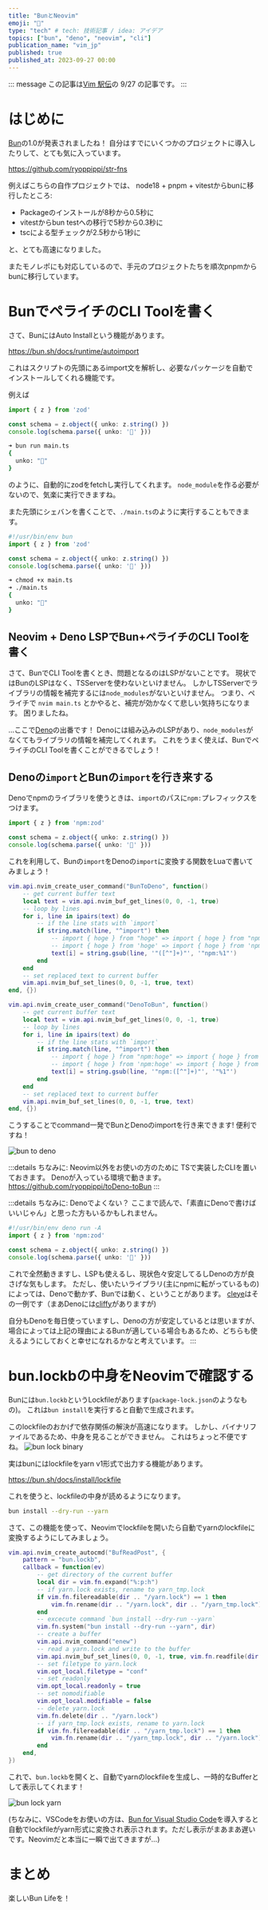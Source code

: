 ```yaml
---
title: "BunとNeovim"
emoji: "🥟"
type: "tech" # tech: 技術記事 / idea: アイデア
topics: ["bun", "deno", "neovim", "cli"]
publication_name: "vim_jp"
published: true
published_at: 2023-09-27 00:00
---
```



::: message
この記事は[Vim 駅伝](https://vim-jp.org/ekiden/)の 9/27 の記事です。
:::

# はじめに
[Bun](https://bun.sh/)の1.0が発表されましたね！
自分はすでにいくつかのプロジェクトに導入したりして、とても気に入っています。

https://github.com/ryoppippi/str-fns

例えばこちらの自作プロジェクトでは、 node18 + pnpm + vitestからbunに移行したところ:

- Packageのインストールが8秒から0.5秒に
- vitestからbun testへの移行で5秒から0.3秒に
- tscによる型チェックが2.5秒から1秒に

と、とても高速になりました。

またモノレポにも対応しているので、手元のプロジェクトたちを順次pnpmからbunに移行しています。

# BunでペライチのCLI Toolを書く
さて、BunにはAuto Installという機能があります。

https://bun.sh/docs/runtime/autoimport

これはスクリプトの先頭にあるimport文を解析し、必要なパッケージを自動でインストールしてくれる機能です。

例えば

```ts:main.ts
import { z } from 'zod'

const schema = z.object({ unko: z.string() })
console.log(schema.parse({ unko: '💩' }))
```
```sh
➜ bun run main.ts
{
  unko: "💩"
}
```
のように、自動的にzodをfetchし実行してくれます。
`node_module`を作る必要がないので、気楽に実行できますね。

また先頭にシェバンを書くことで、`./main.ts`のように実行することもできます。

```ts:main.ts
#!/usr/bin/env bun
import { z } from 'zod'

const schema = z.object({ unko: z.string() })
console.log(schema.parse({ unko: '💩' }))
```
```sh
➜ chmod +x main.ts
➜ ./main.ts
{
  unko: "💩"
}
```

## Neovim + Deno LSPでBun+ペライチのCLI Toolを書く

さて、BunでCLI Toolを書くとき、問題となるのはLSPがないことです。
現状ではBunのLSPはなく、TSServerを使わないといけません。
しかしTSServerでライブラリの情報を補完するには`node_modules`がないといけません。
つまり、ペライチで `nvim main.ts` とかやると、補完が効かなくて悲しい気持ちになります。
困りましたね。

...ここで[Deno](https://deno.com)の出番です！
Denoには組み込みのLSPがあり、`node_modules`がなくてもライブラリの情報を補完してくれます。
これをうまく使えば、BunでペライチのCLI Toolを書くことができるでしょう！

## Denoの`import`とBunの`import`を行き来する

Denoでnpmのライブラリを使うときは、`import`のパスに`npm:`プレフィックスをつけます。
```sh:example.ts
import { z } from 'npm:zod'

const schema = z.object({ unko: z.string() })
console.log(schema.parse({ unko: '💩' }))
```

これを利用して、Bunの`import`をDenoの`import`に変換する関数をLuaで書いてみましょう！

```lua
vim.api.nvim_create_user_command("BunToDeno", function()
    -- get current buffer text
    local text = vim.api.nvim_buf_get_lines(0, 0, -1, true)
    -- loop by lines
    for i, line in ipairs(text) do
        -- if the line stats with `import`
        if string.match(line, "^import") then
            -- import { hoge } from "hoge" => import { hoge } from "npm:hoge"
            -- import { hoge } from 'hoge' => import { hoge } from 'npm:hoge'
            text[i] = string.gsub(line, '"([^"]+)"', '"npm:%1"')
        end
    end
    -- set replaced text to current buffer
    vim.api.nvim_buf_set_lines(0, 0, -1, true, text)
end, {})

vim.api.nvim_create_user_command("DenoToBun", function()
    -- get current buffer text
    local text = vim.api.nvim_buf_get_lines(0, 0, -1, true)
    -- loop by lines
    for i, line in ipairs(text) do
        -- if the line stats with `import`
        if string.match(line, "^import") then
            -- import { hoge } from "npm:hoge" => import { hoge } from "hoge"
            -- import { hoge } from 'npm:hoge' => import { hoge } from 'hoge'
            text[i] = string.gsub(line, '"npm:([^"]+)"', '"%1"')
        end
    end
    -- set replaced text to current buffer
    vim.api.nvim_buf_set_lines(0, 0, -1, true, text)
end, {})
```
こうすることでcommand一発でBunとDenoのimportを行き来できます!
便利ですね！

![bun to deno](/images/c097917f163431/2.gif)

:::details ちなみに: Neovim以外をお使いの方のために
TSで実装したCLIを置いておきます。
Denoが入っている環境で動きます。
https://github.com/ryoppippi/toDeno-toBun
:::

:::details ちなみに: Denoでよくない？
ここまで読んで、「素直にDenoで書けばいいじゃん」と思った方もいるかもしれません。
```ts:example.ts
#!/usr/bin/env deno run -A
import { z } from 'npm:zod'

const schema = z.object({ unko: z.string() })
console.log(schema.parse({ unko: '💩' }))
```
これで全然動きますし、LSPも使えるし、現状色々安定してるしDenoの方が良さげな気もします。
ただし、使いたいライブラリ(主にnpmに転がっているもの)によっては、Denoで動かず、Bunでは動く、ということがあります。
[cleye](https://github.com/privatenumber/cleye)はその一例です（まあDenoには[cliffy](https://deno.land/x/cliffy@v1.0.0-rc.3)がありますが)

自分もDenoを毎日使っていますし、Denoの方が安定しているとは思いますが、場合によっては上記の理由によるBunが適している場合もあるため、どちらも使えるようにしておくと幸せになれるかなと考えています。
:::

# bun.lockbの中身をNeovimで確認する
Bunには`bun.lockb`というLockfileがあります(`package-lock.json`のようなもの)。
これは`bun install`を実行すると自動で生成されます。

このlockfileのおかげで依存関係の解決が高速になります。
しかし、バイナリファイルであるため、中身を見ることができません。
これはちょっと不便ですね。
![bun lock binary](/images/c097917f163431/0.png)

実はbunにはlockfileをyarn v1形式で出力する機能があります。

https://bun.sh/docs/install/lockfile

これを使うと、lockfileの中身が読めるようになります。

```sh
bun install --dry-run --yarn
```

さて、この機能を使って、Neovimでlockfileを開いたら自動でyarnのlockfileに変換するようにしてみましょう。

```lua
vim.api.nvim_create_autocmd("BufReadPost", {
    pattern = "bun.lockb",
    callback = function(ev)
        -- get directory of the current buffer
        local dir = vim.fn.expand("%:p:h")
        -- if yarn.lock exists, rename to yarn_tmp.lock
        if vim.fn.filereadable(dir .. "/yarn.lock") == 1 then
            vim.fn.rename(dir .. "/yarn.lock", dir .. "/yarn_tmp.lock")
        end
        -- excecute command `bun install --dry-run --yarn`
        vim.fn.system("bun install --dry-run --yarn", dir)
        -- create a buffer
        vim.api.nvim_command("enew")
        -- read a yarn.lock and write to the buffer
        vim.api.nvim_buf_set_lines(0, 0, -1, true, vim.fn.readfile(dir .. "/yarn.lock"))
        -- set filetype to yarn.lock
        vim.opt_local.filetype = "conf"
        -- set readonly
        vim.opt_local.readonly = true
        -- set nomodifiable
        vim.opt_local.modifiable = false
        -- delete yarn.lock
        vim.fn.delete(dir .. "/yarn.lock")
        -- if yarn_tmp.lock exists, rename to yarn.lock
        if vim.fn.filereadable(dir .. "/yarn_tmp.lock") == 1 then
            vim.fn.rename(dir .. "/yarn_tmp.lock", dir .. "/yarn.lock")
        end
    end,
})
```
これで、`bun.lockb`を開くと、自動でyarnのlockfileを生成し、一時的なBufferとして表示してくれます！

![bun lock yarn](/images/c097917f163431/1.gif)

(ちなみに、VSCodeをお使いの方は、[Bun for Visual Studio Code](https://marketplace.visualstudio.com/items?itemName=oven.bun-vscode)を導入すると自動でlockfileがyarn形式に変換され表示されます。ただし表示がまあまあ遅いです。Neovimだと本当に一瞬で出てきますが...)

# まとめ
楽しいBun Lifeを！
